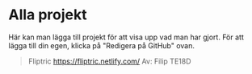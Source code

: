 # Alla projekt

Här kan man lägga till projekt för att visa upp vad man har gjort. För att lägga till din egen, klicka på "Redigera på GitHub" ovan.

> Fliptric https://fliptric.netlify.com/ Av: Filip TE18D

